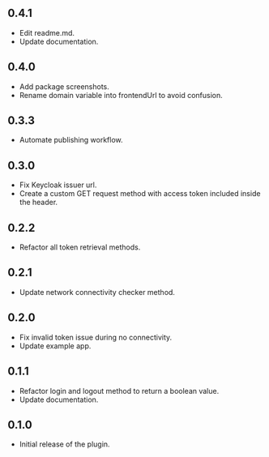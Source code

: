 ## 0.4.1
* Edit readme.md.
* Update documentation.

## 0.4.0
* Add package screenshots.
* Rename domain variable into frontendUrl to avoid confusion.

## 0.3.3
* Automate publishing workflow.

## 0.3.0
* Fix Keycloak issuer url.
* Create a custom GET request method with access token included inside the header.

## 0.2.2
* Refactor all token retrieval methods.

## 0.2.1
* Update network connectivity checker method.

## 0.2.0
* Fix invalid token issue during no connectivity.
* Update example app.

## 0.1.1
* Refactor login and logout method to return a boolean value.
* Update documentation.

## 0.1.0
* Initial release of the plugin.